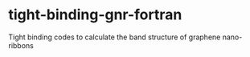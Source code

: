 # tight-binding-gnr-fortran

Tight binding codes to calculate the band structure of graphene nano-ribbons
